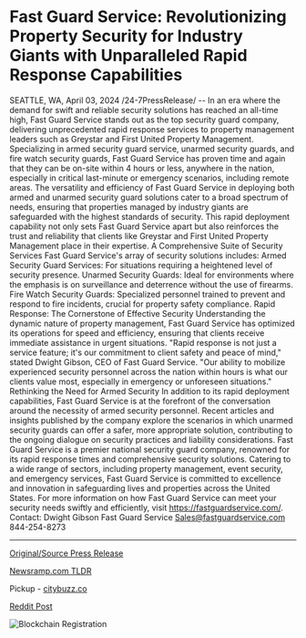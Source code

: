 # Fast Guard Service: Revolutionizing Property Security for Industry Giants with Unparalleled Rapid Response Capabilities

SEATTLE, WA, April 03, 2024 /24-7PressRelease/ -- In an era where the demand for swift and reliable security solutions has reached an all-time high, Fast Guard Service stands out as the top security guard company, delivering unprecedented rapid response services to property management leaders such as Greystar and First United Property Management. Specializing in armed security guard service, unarmed security guards, and fire watch security guards, Fast Guard Service has proven time and again that they can be on-site within 4 hours or less, anywhere in the nation, especially in critical last-minute or emergency scenarios, including remote areas.  The versatility and efficiency of Fast Guard Service in deploying both armed and unarmed security guard solutions cater to a broad spectrum of needs, ensuring that properties managed by industry giants are safeguarded with the highest standards of security. This rapid deployment capability not only sets Fast Guard Service apart but also reinforces the trust and reliability that clients like Greystar and First United Property Management place in their expertise.  A Comprehensive Suite of Security Services  Fast Guard Service's array of security solutions includes:  Armed Security Guard Services: For situations requiring a heightened level of security presence. Unarmed Security Guards: Ideal for environments where the emphasis is on surveillance and deterrence without the use of firearms. Fire Watch Security Guards: Specialized personnel trained to prevent and respond to fire incidents, crucial for property safety compliance. Rapid Response: The Cornerstone of Effective Security  Understanding the dynamic nature of property management, Fast Guard Service has optimized its operations for speed and efficiency, ensuring that clients receive immediate assistance in urgent situations. "Rapid response is not just a service feature; it's our commitment to client safety and peace of mind," stated Dwight Gibson, CEO of Fast Guard Service. "Our ability to mobilize experienced security personnel across the nation within hours is what our clients value most, especially in emergency or unforeseen situations."  Rethinking the Need for Armed Security  In addition to its rapid deployment capabilities, Fast Guard Service is at the forefront of the conversation around the necessity of armed security personnel. Recent articles and insights published by the company explore the scenarios in which unarmed security guards can offer a safer, more appropriate solution, contributing to the ongoing dialogue on security practices and liability considerations.  Fast Guard Service is a premier national security guard company, renowned for its rapid response times and comprehensive security solutions. Catering to a wide range of sectors, including property management, event security, and emergency services, Fast Guard Service is committed to excellence and innovation in safeguarding lives and properties across the United States.  For more information on how Fast Guard Service can meet your security needs swiftly and efficiently, visit https://fastguardservice.com/.  Contact:  Dwight Gibson Fast Guard Service  Sales@fastguardservice.com 844-254-8273 

---

[Original/Source Press Release](https://www.24-7pressrelease.com/press-release/509776/fast-guard-service-revolutionizing-property-security-for-industry-giants-with-unparalleled-rapid-response-capabilities)
                    

[Newsramp.com TLDR](https://newsramp.com/curated-news/fast-guard-service-provides-rapid-response-security-solutions-to-property-management-leaders/4b63c1a183067942a9a40e6d462f7f08) 


Pickup - [citybuzz.co](https://citybuzz.co/2024/04/03/fast-guard-service-leads-rapid-response-security-for-property-giants)
 



[Reddit Post](https://www.reddit.com/r/newsramp/comments/1bume3f/fast_guard_service_provides_rapid_response/) 



![Blockchain Registration](https://cdn.newsramp.app/24-7PressRelease/qrcode/244/3/takegdMJ.webp)